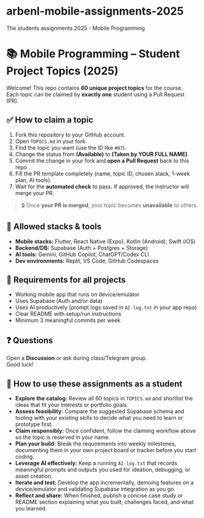 # arbenl-mobile-assignments-2025
The students assignments 2025 - Mobile Programming

# 📚 Mobile Programming – Student Project Topics (2025)

Welcome! This repo contains **60 unique project topics** for the course.  
Each topic can be claimed by **exactly one** student using a Pull Request (PR).

## ✅ How to claim a topic

1) Fork this repository to your GitHub account.  
2) Open `TOPICS.md` in your fork.  
3) Find the topic you want (use the ID like `#07`).  
4) Change the status from **(Available)** to **(Taken by YOUR FULL NAME)**.  
5) Commit the change in your fork and **open a Pull Request** back to this repo.  
6) Fill the PR template completely (name, topic ID, chosen stack, 1-week plan, AI tools).  
7) Wait for the **automated check** to pass. If approved, the instructor will merge your PR.

> 🔒 Once **your PR is merged**, your topic becomes **unavailable** to others.

## 🔧 Allowed stacks & tools

- **Mobile stacks:** Flutter, React Native (Expo), Kotlin (Android), Swift (iOS)  
- **Backend/DB:** Supabase (Auth + Postgres + Storage)  
- **AI tools:** Gemini, GitHub Copilot, ChatGPT/Codex CLI  
- **Dev environments:** Replit, VS Code, GitHub Codespaces

## 🧠 Requirements for all projects

- Working mobile app that runs on device/emulator  
- Uses Supabase (Auth and/or data)  
- Uses AI productively (prompt logs saved in `AI-log.txt` in your app repo)  
- Clear README with setup/run instructions  
- Minimum 3 meaningful commits per week

## ❓ Questions

Open a **Discussion** or ask during class/Telegram group.  
Good luck!

## 📘 How to use these assignments as a student

- **Explore the catalog:** Review all 60 topics in `TOPICS.md` and shortlist the ideas that fit your interests or portfolio goals.
- **Assess feasibility:** Compare the suggested Supabase schema and tooling with your existing skills to decide what you need to learn or prototype first.
- **Claim responsibly:** Once confident, follow the claiming workflow above so the topic is reserved in your name.
- **Plan your build:** Break the requirements into weekly milestones, documenting them in your own project board or tracker before you start coding.
- **Leverage AI effectively:** Keep a running `AI-log.txt` that records meaningful prompts and outputs you used for ideation, debugging, or asset creation.
- **Iterate and test:** Develop the app incrementally, demoing features on a device/emulator and validating Supabase integration as you go.
- **Reflect and share:** When finished, publish a concise case study or README section explaining what you built, challenges faced, and what you learned.
